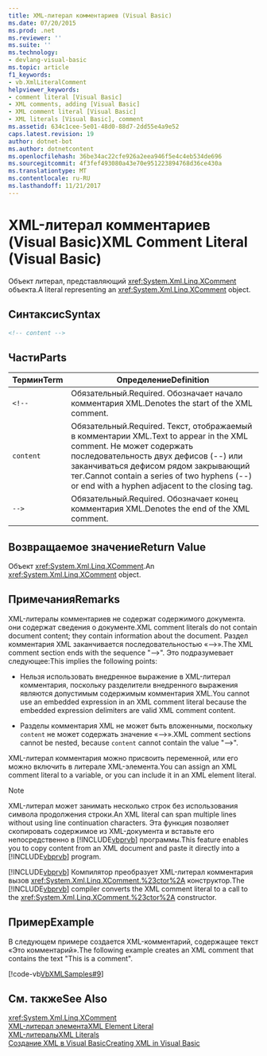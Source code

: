 ```yaml
---
title: XML-литерал комментариев (Visual Basic)
ms.date: 07/20/2015
ms.prod: .net
ms.reviewer: ''
ms.suite: ''
ms.technology:
- devlang-visual-basic
ms.topic: article
f1_keywords:
- vb.XmlLiteralComment
helpviewer_keywords:
- comment literal [Visual Basic]
- XML comments, adding [Visual Basic]
- XML comment literal [Visual Basic]
- XML literals [Visual Basic], comment
ms.assetid: 634c1cee-5e01-48d0-88d7-2dd55e4a9e52
caps.latest.revision: 19
author: dotnet-bot
ms.author: dotnetcontent
ms.openlocfilehash: 36be34ac22cfe926a2eea946f5e4c4eb534de696
ms.sourcegitcommit: 4f3fef493080a43e70e951223894768d36ce430a
ms.translationtype: MT
ms.contentlocale: ru-RU
ms.lasthandoff: 11/21/2017
---
```

# <a name="xml-comment-literal-visual-basic"></a><span data-ttu-id="c866e-102">XML-литерал комментариев (Visual Basic)</span><span class="sxs-lookup"><span data-stu-id="c866e-102">XML Comment Literal (Visual Basic)</span></span>
<span data-ttu-id="c866e-103">Объект литерал, представляющий <xref:System.Xml.Linq.XComment> объекта.</span><span class="sxs-lookup"><span data-stu-id="c866e-103">A literal representing an <xref:System.Xml.Linq.XComment> object.</span></span>  
  
## <a name="syntax"></a><span data-ttu-id="c866e-104">Синтаксис</span><span class="sxs-lookup"><span data-stu-id="c866e-104">Syntax</span></span>  
  
```xml  
<!-- content -->  
```  
  
## <a name="parts"></a><span data-ttu-id="c866e-105">Части</span><span class="sxs-lookup"><span data-stu-id="c866e-105">Parts</span></span>  
  
|<span data-ttu-id="c866e-106">Термин</span><span class="sxs-lookup"><span data-stu-id="c866e-106">Term</span></span>|<span data-ttu-id="c866e-107">Определение</span><span class="sxs-lookup"><span data-stu-id="c866e-107">Definition</span></span>|  
|---|---|  
|`<!--`|<span data-ttu-id="c866e-108">Обязательный.</span><span class="sxs-lookup"><span data-stu-id="c866e-108">Required.</span></span> <span data-ttu-id="c866e-109">Обозначает начало комментария XML.</span><span class="sxs-lookup"><span data-stu-id="c866e-109">Denotes the start of the XML comment.</span></span>|  
|`content`|<span data-ttu-id="c866e-110">Обязательный.</span><span class="sxs-lookup"><span data-stu-id="c866e-110">Required.</span></span> <span data-ttu-id="c866e-111">Текст, отображаемый в комментарии XML.</span><span class="sxs-lookup"><span data-stu-id="c866e-111">Text to appear in the XML comment.</span></span> <span data-ttu-id="c866e-112">Не может содержать последовательность двух дефисов (--) или заканчиваться дефисом рядом закрывающий тег.</span><span class="sxs-lookup"><span data-stu-id="c866e-112">Cannot contain a series of two hyphens (--) or end with a hyphen adjacent to the closing tag.</span></span>|  
|`-->`|<span data-ttu-id="c866e-113">Обязательный.</span><span class="sxs-lookup"><span data-stu-id="c866e-113">Required.</span></span> <span data-ttu-id="c866e-114">Обозначает конец комментария XML.</span><span class="sxs-lookup"><span data-stu-id="c866e-114">Denotes the end of the XML comment.</span></span>|  
  
## <a name="return-value"></a><span data-ttu-id="c866e-115">Возвращаемое значение</span><span class="sxs-lookup"><span data-stu-id="c866e-115">Return Value</span></span>  
 <span data-ttu-id="c866e-116">Объект <xref:System.Xml.Linq.XComment>.</span><span class="sxs-lookup"><span data-stu-id="c866e-116">An <xref:System.Xml.Linq.XComment> object.</span></span>  
  
## <a name="remarks"></a><span data-ttu-id="c866e-117">Примечания</span><span class="sxs-lookup"><span data-stu-id="c866e-117">Remarks</span></span>  
 <span data-ttu-id="c866e-118">XML-литералы комментариев не содержат содержимого документа. они содержат сведения о документе.</span><span class="sxs-lookup"><span data-stu-id="c866e-118">XML comment literals do not contain document content; they contain information about the document.</span></span> <span data-ttu-id="c866e-119">Раздел комментария XML заканчивается последовательностью «-->».</span><span class="sxs-lookup"><span data-stu-id="c866e-119">The XML comment section ends with the sequence "-->".</span></span> <span data-ttu-id="c866e-120">Это подразумевает следующее:</span><span class="sxs-lookup"><span data-stu-id="c866e-120">This implies the following points:</span></span>  
  
-   <span data-ttu-id="c866e-121">Нельзя использовать внедренное выражение в XML-литерал комментария, поскольку разделители внедренного выражения являются допустимым содержимым комментария XML.</span><span class="sxs-lookup"><span data-stu-id="c866e-121">You cannot use an embedded expression in an XML comment literal because the embedded expression delimiters are valid XML comment content.</span></span>  
  
-   <span data-ttu-id="c866e-122">Разделы комментария XML не может быть вложенными, поскольку `content` не может содержать значение «-->».</span><span class="sxs-lookup"><span data-stu-id="c866e-122">XML comment sections cannot be nested, because `content` cannot contain the value "-->".</span></span>  
  
 <span data-ttu-id="c866e-123">XML-литерал комментария можно присвоить переменной, или его можно включить в литерале XML-элемента.</span><span class="sxs-lookup"><span data-stu-id="c866e-123">You can assign an XML comment literal to a variable, or you can include it in an XML element literal.</span></span>  
  
> [!NOTE]
>  <span data-ttu-id="c866e-124">XML-литерал может занимать несколько строк без использования символа продолжения строки.</span><span class="sxs-lookup"><span data-stu-id="c866e-124">An XML literal can span multiple lines without using line continuation characters.</span></span> <span data-ttu-id="c866e-125">Эта функция позволяет скопировать содержимое из XML-документа и вставьте его непосредственно в [!INCLUDE[vbprvb](~/includes/vbprvb-md.md)] программы.</span><span class="sxs-lookup"><span data-stu-id="c866e-125">This feature enables you to copy content from an XML document and paste it directly into a [!INCLUDE[vbprvb](~/includes/vbprvb-md.md)] program.</span></span>  
  
 <span data-ttu-id="c866e-126">[!INCLUDE[vbprvb](~/includes/vbprvb-md.md)] Компилятор преобразует XML-литерал комментария вызов <xref:System.Xml.Linq.XComment.%23ctor%2A> конструктор.</span><span class="sxs-lookup"><span data-stu-id="c866e-126">The [!INCLUDE[vbprvb](~/includes/vbprvb-md.md)] compiler converts the XML comment literal to a call to the <xref:System.Xml.Linq.XComment.%23ctor%2A> constructor.</span></span>  
  
## <a name="example"></a><span data-ttu-id="c866e-127">Пример</span><span class="sxs-lookup"><span data-stu-id="c866e-127">Example</span></span>  
 <span data-ttu-id="c866e-128">В следующем примере создается XML-комментарий, содержащее текст «Это комментарий».</span><span class="sxs-lookup"><span data-stu-id="c866e-128">The following example creates an XML comment that contains the text "This is a comment".</span></span>  
  
 [!code-vb[VbXMLSamples#9](../../../visual-basic/language-reference/operators/codesnippet/VisualBasic/xml-comment-literal_1.vb)]  
  
## <a name="see-also"></a><span data-ttu-id="c866e-129">См. также</span><span class="sxs-lookup"><span data-stu-id="c866e-129">See Also</span></span>  
 <xref:System.Xml.Linq.XComment>  
 [<span data-ttu-id="c866e-130">XML-литерал элемента</span><span class="sxs-lookup"><span data-stu-id="c866e-130">XML Element Literal</span></span>](../../../visual-basic/language-reference/xml-literals/xml-element-literal.md)  
 [<span data-ttu-id="c866e-131">XML-литералы</span><span class="sxs-lookup"><span data-stu-id="c866e-131">XML Literals</span></span>](../../../visual-basic/language-reference/xml-literals/index.md)  
 [<span data-ttu-id="c866e-132">Создание XML в Visual Basic</span><span class="sxs-lookup"><span data-stu-id="c866e-132">Creating XML in Visual Basic</span></span>](../../../visual-basic/programming-guide/language-features/xml/creating-xml.md)
